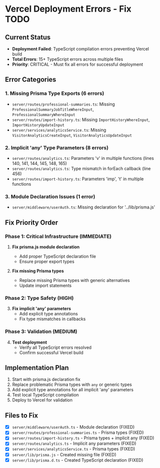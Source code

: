 # Vercel Deployment Errors - Fix TODO

## Current Status
- **Deployment Failed**: TypeScript compilation errors preventing Vercel build
- **Total Errors**: 15+ TypeScript errors across multiple files
- **Priority**: CRITICAL - Must fix all errors for successful deployment

## Error Categories

### 1. Missing Prisma Type Exports (6 errors)
- `server/routes/professional-summaries.ts`: Missing `ProfessionalSummaryJobTitleWhereInput`, `ProfessionalSummaryWhereInput`
- `server/routes/import-history.ts`: Missing `ImportHistoryWhereInput`, `ImportHistoryUpdateInput`
- `server/services/analyticsService.ts`: Missing `VisitorAnalyticsCreateInput`, `VisitorAnalyticsUpdateInput`

### 2. Implicit 'any' Type Parameters (8 errors)
- `server/routes/analytics.ts`: Parameters 'v' in multiple functions (lines 140, 141, 144, 145, 148, 165)
- `server/routes/analytics.ts`: Type mismatch in forEach callback (line 456)
- `server/routes/import-history.ts`: Parameters 'imp', 't' in multiple functions

### 3. Module Declaration Issues (1 error)
- `server/middleware/userAuth.ts`: Missing declaration for '../lib/prisma.js'

## Fix Priority Order

### Phase 1: Critical Infrastructure (IMMEDIATE)
1. **Fix prisma.js module declaration**
   - Add proper TypeScript declaration file
   - Ensure proper export types

2. **Fix missing Prisma types**
   - Replace missing Prisma types with generic alternatives
   - Update import statements

### Phase 2: Type Safety (HIGH)
3. **Fix implicit 'any' parameters**
   - Add explicit type annotations
   - Fix type mismatches in callbacks

### Phase 3: Validation (MEDIUM)
4. **Test deployment**
   - Verify all TypeScript errors resolved
   - Confirm successful Vercel build

## Implementation Plan

1. Start with prisma.js declaration fix
2. Replace problematic Prisma types with `any` or generic types
3. Add explicit type annotations for all implicit 'any' parameters
4. Test local TypeScript compilation
5. Deploy to Vercel for validation

## Files to Fix
- [x] `server/middleware/userAuth.ts` - Module declaration (FIXED)
- [x] `server/routes/professional-summaries.ts` - Prisma types (FIXED)
- [x] `server/routes/import-history.ts` - Prisma types + implicit any (FIXED)
- [x] `server/routes/analytics.ts` - Implicit any parameters (FIXED)
- [x] `server/services/analyticsService.ts` - Prisma types (FIXED)
- [x] `server/lib/prisma.js` - Created missing file (FIXED)
- [x] `server/lib/prisma.d.ts` - Created TypeScript declaration (FIXED)